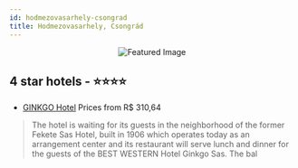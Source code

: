 ```yaml
---
id: hodmezovasarhely-csongrad
title: Hodmezovasarhely, Csongrád
---
```


<center><img src="https://i.travelapi.com/hotels/4000000/3870000/3860300/3860213/ac8f60b0_b.jpg" alt="Featured Image" /></center>


##  4 star hotels - ⭐️⭐️⭐️⭐️

-    [GINKGO Hotel](https://us.hurb.com/hotels/hodmezovasarhely/ginkgo-hotel-JNP-JP787282?cmp=18055) Prices from R$ 310,64
   > The hotel is waiting for its guests in the neighborhood of the former Fekete Sas Hotel, built in 1906 which operates today as an arrangement center and its restaurant will serve lunch and dinner for the guests of the BEST WESTERN Hotel Ginkgo Sas. The bal
